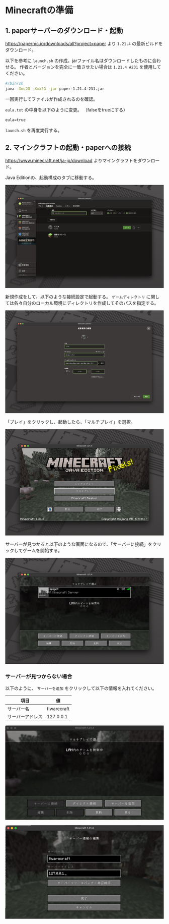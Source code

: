 # Minecraftの準備

## 1. paperサーバーのダウンロード・起動

<https://papermc.io/downloads/all?project=paper> より `1.21.4` の最新ビルドをダウンロード。

以下を参考に `launch.sh` の作成。jarファイル名はダウンロードしたものに合わせる。
作者とバージョンを完全に一致させたい場合は `1.21.4 #231` を使用してください。

```sh
#/bin/sh
java -Xms2G -Xmx2G -jar paper-1.21.4-231.jar 
```

一回実行してファイルが作成されるのを確認。

`eula.txt` の中身を以下のように変更。
（falseをtrueにする）

```txt
eula=true
```

`launch.sh` を再度実行する。

## 2. マインクラフトの起動・paperへの接続

<https://www.minecraft.net/ja-jp/download> よりマインクラフトをダウンロード。

Java Editionの、起動構成のタブに移動する。

![boot](<img/minecraft-java.png>)

新規作成をして、以下のような接続設定で起動する。
`ゲームディレクトリ` に関しては各々自分のローカル環境にディレクトリを作成してそのパスを指定する。

![boot](<img/connection.png>)

「プレイ」をクリックし、起動したら、「マルチプレイ」を選択。

![boot](<img/multiplay.png>)

サーバーが見つかると以下のような画面になるので、「サーバーに接続」をクリックしてゲームを開始する。

![boot](<img/spigot-server.png>)

### サーバーが見つからない場合

以下のように、 `サーバーを追加` をクリックして以下の情報を入れてください。

| 項目 | 値 |
| --- | -- |
| サーバー名 | fiwarecraft |
| サーバーアドレス | 127.0.0.1 |

![servers](<img/servers.png>)

![add_server](<img/add_server.png>)
